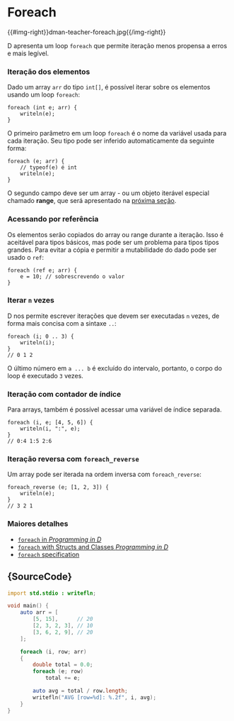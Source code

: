 # Foreach

{{#img-right}}dman-teacher-foreach.jpg{{/img-right}}

D apresenta um loop `foreach` que permite
iteração menos propensa a erros e mais legível.

### Iteração dos elementos

Dado um array `arr` do tipo `int[]`, é possível
iterar sobre os elementos usando um loop `foreach`:

    foreach (int e; arr) {
        writeln(e);
    }

O primeiro parâmetro em um loop `foreach` é o nome da variável
usada para cada iteração. Seu tipo pode ser inferido automaticamente da seguinte forma:

    foreach (e; arr) {
        // typeof(e) é int
        writeln(e);
    }

O segundo campo deve ser um array - ou um objeto iterável especial
chamado **range**, que será apresentado na [próxima seção](basics/ranges).

### Acessando por referência

Os elementos serão copiados do array ou range durante a iteração.
Isso é aceitável para tipos básicos, mas pode ser um problema para tipos
tipos grandes. Para evitar a cópia e permitir a mutabilidade do dado
pode ser usado o `ref`:

    foreach (ref e; arr) {
        e = 10; // sobrescrevendo o valor
    }

### Iterar `n` vezes

D nos permite escrever iterações que devem ser executadas
`n` vezes, de forma mais concisa com a sintaxe `..`:

    foreach (i; 0 .. 3) {
        writeln(i);
    }
    // 0 1 2

O último número em `a ... b` é excluído do intervalo,
portanto, o corpo do loop é executado `3` vezes.

### Iteração com contador de índice

Para arrays, também é possível acessar uma variável de índice separada.

    foreach (i, e; [4, 5, 6]) {
        writeln(i, ":", e);
    }
    // 0:4 1:5 2:6

### Iteração reversa com `foreach_reverse`

Um array pode ser iterada na ordem inversa com
`foreach_reverse`:

    foreach_reverse (e; [1, 2, 3]) {
        writeln(e);
    }
    // 3 2 1

### Maiores detalhes

- [`foreach` in _Programming in D_](http://ddili.org/ders/d.en/foreach.html)
- [`foreach` with Structs and Classes  _Programming in D_](http://ddili.org/ders/d.en/foreach_opapply.html)
- [`foreach` specification](https://dlang.org/spec/statement.html#ForeachStatement)

## {SourceCode}

```d
import std.stdio : writefln;

void main() {
    auto arr = [
        [5, 15],      // 20
        [2, 3, 2, 3], // 10
        [3, 6, 2, 9], // 20
    ];

    foreach (i, row; arr)
    {
        double total = 0.0;
        foreach (e; row)
            total += e;

        auto avg = total / row.length;
        writefln("AVG [row=%d]: %.2f", i, avg);
    }
}
```
